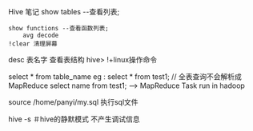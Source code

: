 Hive 笔记
	show tables --查看列表;

	show functions --查看函数列表;
		avg decode
	!clear 清理屏幕

desc 表名字  查看表结构
hive> !+linux操作命令

select * from table_name
eg : 	select * from test1; // 全表查询不会解析成MapReduce
	select name from test1;  --> MapReduce Task   run in hadoop

source /home/panyi/my.sql     执行sql文件

hive -s ＃hive的静默模式  不产生调试信息


	





